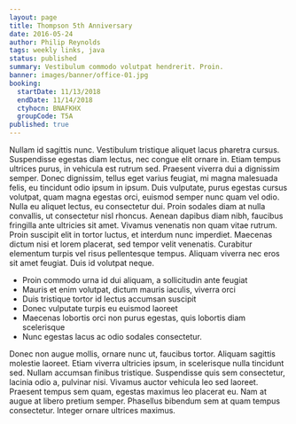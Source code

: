 ```yaml
---
layout: page
title: Thompson 5th Anniversary
date: 2016-05-24
author: Philip Reynolds
tags: weekly links, java
status: published
summary: Vestibulum commodo volutpat hendrerit. Proin.
banner: images/banner/office-01.jpg
booking:
  startDate: 11/13/2018
  endDate: 11/14/2018
  ctyhocn: BNAFKHX
  groupCode: T5A
published: true
---
```

Nullam id sagittis nunc. Vestibulum tristique aliquet lacus pharetra cursus. Suspendisse egestas diam lectus, nec congue elit ornare in. Etiam tempus ultrices purus, in vehicula est rutrum sed. Praesent viverra dui a dignissim semper. Donec dignissim, tellus eget varius feugiat, mi magna malesuada felis, eu tincidunt odio ipsum in ipsum. Duis vulputate, purus egestas cursus volutpat, quam magna egestas orci, euismod semper nunc quam vel odio.
Nulla eu aliquet lectus, eu consectetur dui. Proin sodales diam at nulla convallis, ut consectetur nisl rhoncus. Aenean dapibus diam nibh, faucibus fringilla ante ultricies sit amet. Vivamus venenatis non quam vitae rutrum. Proin suscipit elit in tortor luctus, et interdum nunc imperdiet. Maecenas dictum nisi et lorem placerat, sed tempor velit venenatis. Curabitur elementum turpis vel risus pellentesque tempus. Aliquam viverra nec eros sit amet feugiat. Duis id volutpat neque.

* Proin commodo urna id dui aliquam, a sollicitudin ante feugiat
* Mauris et enim volutpat, dictum mauris iaculis, viverra orci
* Duis tristique tortor id lectus accumsan suscipit
* Donec vulputate turpis eu euismod laoreet
* Maecenas lobortis orci non purus egestas, quis lobortis diam scelerisque
* Nunc egestas lacus ac odio sodales consectetur.

Donec non augue mollis, ornare nunc ut, faucibus tortor. Aliquam sagittis molestie laoreet. Etiam viverra ultricies ipsum, in scelerisque nulla tincidunt sed. Nullam accumsan finibus tristique. Suspendisse quis sem consectetur, lacinia odio a, pulvinar nisi. Vivamus auctor vehicula leo sed laoreet. Praesent tempus sem quam, egestas maximus leo placerat eu. Nam at augue at libero pretium semper. Phasellus bibendum sem at quam tempus consectetur. Integer ornare ultrices maximus.
